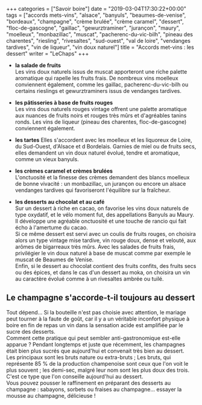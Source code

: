+++
categories = ["Savoir boire"]
date = "2019-03-04T17:30:22+00:00"
tags = ["accords mets-vins", "alsace", "banyuls", "beaumes-de-venise", "bordeaux", "champagne", "crème brulée", "crème caramel", "dessert", "floc-de-gascogne", "gaillac", "gewurztraminer", "jurançon", "maury", "moelleux", "monbazillac", "muscat", "pacherenc-du-vic-bilh", "pineau des charentes", "riesling", "rivesaltes", "sud-ouest", "val de loire", "vendanges tardives", "vin de liqueur", "vin doux naturel"] 
title = "Accords met-vins : les dessert"
writer = "LeChaps"
+++

* **la salade de fruits**  
Les vins doux naturels issus de muscat apporteront une riche palette aromatique qui rapelle les fruits frais. De nombreux vins moelleux conviennent également, comme les gaillac, pacherenc-du-vic-bilh ou certains rieslings et gewurztraminers issus de vendanges tardives.

* **les pâtisseries à base de fruits rouges**  
Les vins dous naturels rouges vintage offrent une palette aromatique aux nuances de fruits noirs et rouges très mûrs et d'agréables tanins ronds. Les vins de liqueur (pineau des charentes, floc-de-gascogne) conviennent également.

* **les tartes**
Elles s'accordent avec les moelleux et les liquoreux de Loire, du Sud-Ouest, d'Alsace et d Bordelais. Garnies de miel ou de fruits secs, elles demandent un vin doux naturel évolué, tendre et aromatique, comme un vieux banyuls.

* **les crèmes caramel et crèmes brulées**  
L'onctuosité et la finesse des crèmes demandent des blancs moelleux de bonne vivacité : un monbazillac, un jurançon ou encore un alsace vendanges tardives qui favoriseront l'équilibre sur la fraîcheur.

* **les desserts au chocolat et au café**  
Sur un dessert à riche en cacao, on favorise les vins doux naturels de type oxydatif, et le vélo moment fut, des appellations Banyuls au Maury. Il développe une agréable onctuosité et une touche de rancio qui fait écho à l'amertume du cacao.  
Si ce même dessert est servi avec un coulis de fruits rouges, on choisira alors un type vintage mise tardive, vin rouge doux, dense et velouté, aux arômes de bigarreaux très mûrs. Avec les salades de fruits frais, privilégier le vin doux naturel à base de muscat comme par exemple le muscat de Beaumes de Venise.  
Enfin, si le dessert au chocolat contient des fruits confits, des fruits secs ou des épices, et dans le cas d'un dessert au moka, on choisira un vin au caractère évolué comme à un rivesaltes ambrée ou tuilé.

## Le champagne s'accorde-t-il toujours au dessert

Tout dépend… Si la bouteille n'est pas choisie avec attention, le mariage peut tourner à la faute de goût, car il y a un véritable inconfort physique à boire en fin de repas un vin dans la sensation acide est amplifiée par le sucre des desserts.  
Comment cette pratique qui peut sembler anti-gastronomique est-elle apparue ? Pendant longtemps et juste que récemment, les champagnes était bien plus sucrés que aujourd'hui et convenait très bien au dessert.  
Les principaux sont les bruts nature ou extra-bruts ; Les bruts, qui représente 85 % de la production champenoise sont ceux que l'on voit le plus souvent ; les demi-sec, malgré leur nom sont les plus doux des trois. C'est ce type que l'on conseille aujourd'hui au dessert.  
Vous pouvez pousser le raffinement en préparant des desserts au champagne : sabayons, sorbets ou fraises au champagne… essayer la mousse au champagne, délicieuse !
